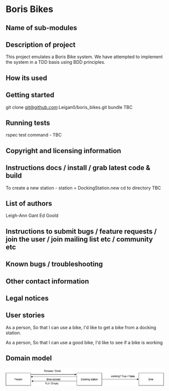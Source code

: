 # Boris Bikes

## Name of sub-modules

## Description of project

This project emulates a Boris Bike system. We have attempted to implement the system in a TDD basis using BDD principles.

## How its used

## Getting started

git clone git@github.com:Leigan0/boris_bikes.git
bundle TBC

## Running tests
rspec
test command - TBC

## Copyright and licensing information

## Instructions docs / install / grab latest code & build

To create a new station - station = DockingStation.new
cd to directory TBC

## List of authors
Leigh-Ann Gant
Ed Goold

## Instructions to submit bugs / feature requests / join the user / join mailing list etc / community etc

## Known bugs / troubleshooting

## Other contact information

## Legal notices

## User stories
As a person,
So that I can use a bike,
I'd like to get a bike from a docking station.

As a person,
So that I can use a good bike,
I'd like to see if a bike is working

## Domain model
![Alt text](img/Domain_model.jpg)
